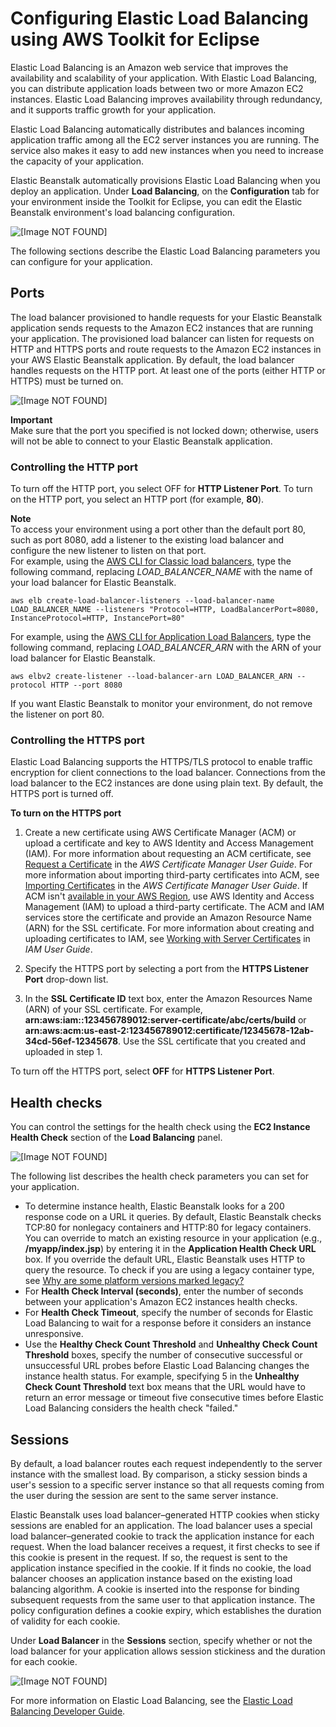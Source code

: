 # Configuring Elastic Load Balancing using AWS Toolkit for Eclipse<a name="create_deploy_Java.managingappenv.elb"></a>

Elastic Load Balancing is an Amazon web service that improves the availability and scalability of your application\. With Elastic Load Balancing, you can distribute application loads between two or more Amazon EC2 instances\. Elastic Load Balancing improves availability through redundancy, and it supports traffic growth for your application\. 

Elastic Load Balancing automatically distributes and balances incoming application traffic among all the EC2 server instances you are running\. The service also makes it easy to add new instances when you need to increase the capacity of your application\.

Elastic Beanstalk automatically provisions Elastic Load Balancing when you deploy an application\. Under **Load Balancing**, on the **Configuration** tab for your environment inside the Toolkit for Eclipse, you can edit the Elastic Beanstalk environment's load balancing configuration\.

![\[Image NOT FOUND\]](http://docs.aws.amazon.com/elasticbeanstalk/latest/dg/images/aeb-eclipse-lb.png)

The following sections describe the Elastic Load Balancing parameters you can configure for your application\.

## Ports<a name="create_deploy_Java.managingappenv.elb.ports"></a>

The load balancer provisioned to handle requests for your Elastic Beanstalk application sends requests to the Amazon EC2 instances that are running your application\. The provisioned load balancer can listen for requests on HTTP and HTTPS ports and route requests to the Amazon EC2 instances in your AWS Elastic Beanstalk application\. By default, the load balancer handles requests on the HTTP port\. At least one of the ports \(either HTTP or HTTPS\) must be turned on\.

![\[Image NOT FOUND\]](http://docs.aws.amazon.com/elasticbeanstalk/latest/dg/images/aeb-eclipse-lb-port.png)

**Important**  
Make sure that the port you specified is not locked down; otherwise, users will not be able to connect to your Elastic Beanstalk application\.

### Controlling the HTTP port<a name="create_deploy_Java.managingappenv.elb.ports.http"></a>

To turn off the HTTP port, you select OFF for **HTTP Listener Port**\. To turn on the HTTP port, you select an HTTP port \(for example, **80**\)\.

**Note**  
To access your environment using a port other than the default port 80, such as port 8080, add a listener to the existing load balancer and configure the new listener to listen on that port\.  
For example, using the [AWS CLI for Classic load balancers](https://docs.aws.amazon.com/cli/latest/reference/elb/create-load-balancer-listeners.html), type the following command, replacing *LOAD\_BALANCER\_NAME* with the name of your load balancer for Elastic Beanstalk\.  

```
aws elb create-load-balancer-listeners --load-balancer-name LOAD_BALANCER_NAME --listeners "Protocol=HTTP, LoadBalancerPort=8080, InstanceProtocol=HTTP, InstancePort=80"
```
For example, using the [AWS CLI for Application Load Balancers](https://docs.aws.amazon.com/cli/latest/reference/elbv2/create-listener.html), type the following command, replacing *LOAD\_BALANCER\_ARN* with the ARN of your load balancer for Elastic Beanstalk\.  

```
aws elbv2 create-listener --load-balancer-arn LOAD_BALANCER_ARN --protocol HTTP --port 8080
```
If you want Elastic Beanstalk to monitor your environment, do not remove the listener on port 80\.

### Controlling the HTTPS port<a name="create_deploy_Java.managingappenv.elb.ports.https"></a>

Elastic Load Balancing supports the HTTPS/TLS protocol to enable traffic encryption for client connections to the load balancer\. Connections from the load balancer to the EC2 instances are done using plain text\. By default, the HTTPS port is turned off\.

**To turn on the HTTPS port**

1. Create a new certificate using AWS Certificate Manager \(ACM\) or upload a certificate and key to AWS Identity and Access Management \(IAM\)\. For more information about requesting an ACM certificate, see [Request a Certificate](https://docs.aws.amazon.com/acm/latest/userguide/gs-acm-request.html) in the *AWS Certificate Manager User Guide*\. For more information about importing third\-party certificates into ACM, see [Importing Certificates](https://docs.aws.amazon.com/acm/latest/userguide/import-certificate.html) in the *AWS Certificate Manager User Guide*\. If ACM isn't [available in your AWS Region](https://docs.aws.amazon.com/general/latest/gr/acm.html), use AWS Identity and Access Management \(IAM\) to upload a third\-party certificate\. The ACM and IAM services store the certificate and provide an Amazon Resource Name \(ARN\) for the SSL certificate\. For more information about creating and uploading certificates to IAM, see [Working with Server Certificates](https://docs.aws.amazon.com/IAM/latest/UserGuide/ManagingServerCerts.html) in *IAM User Guide*\.

1. Specify the HTTPS port by selecting a port from the **HTTPS Listener Port** drop\-down list\.

1. In the **SSL Certificate ID** text box, enter the Amazon Resources Name \(ARN\) of your SSL certificate\. For example, **arn:aws:iam::123456789012:server\-certificate/abc/certs/build** or **arn:aws:acm:us\-east\-2:123456789012:certificate/12345678\-12ab\-34cd\-56ef\-12345678**\. Use the SSL certificate that you created and uploaded in step 1\.

To turn off the HTTPS port, select **OFF** for **HTTPS Listener Port**\.

## Health checks<a name="create_deploy_Java.managingappenv.elb.healthchecks"></a>

You can control the settings for the health check using the **EC2 Instance Health Check** section of the **Load Balancing** panel\.

![\[Image NOT FOUND\]](http://docs.aws.amazon.com/elasticbeanstalk/latest/dg/images/aeb-eclipse-lb-healthcheck.png)

The following list describes the health check parameters you can set for your application\. 
+ To determine instance health, Elastic Beanstalk looks for a 200 response code on a URL it queries\. By default, Elastic Beanstalk checks TCP:80 for nonlegacy containers and HTTP:80 for legacy containers\. You can override to match an existing resource in your application \(e\.g\., **/myapp/index\.jsp**\) by entering it in the **Application Health Check URL** box\. If you override the default URL, Elastic Beanstalk uses HTTP to query the resource\. To check if you are using a legacy container type, see [Why are some platform versions marked legacy?](using-features.migration.md#using-features.migration.why) 
+ For **Health Check Interval \(seconds\)**, enter the number of seconds between your application's Amazon EC2 instances health checks\. 
+ For **Health Check Timeout**, specify the number of seconds for Elastic Load Balancing to wait for a response before it considers an instance unresponsive\. 
+ Use the **Healthy Check Count Threshold** and **Unhealthy Check Count Threshold** boxes, specify the number of consecutive successful or unsuccessful URL probes before Elastic Load Balancing changes the instance health status\. For example, specifying 5 in the **Unhealthy Check Count Threshold** text box means that the URL would have to return an error message or timeout five consecutive times before Elastic Load Balancing considers the health check "failed\." 

## Sessions<a name="create_deploy_Java.managingappenv.elb.sessions"></a>

By default, a load balancer routes each request independently to the server instance with the smallest load\. By comparison, a sticky session binds a user's session to a specific server instance so that all requests coming from the user during the session are sent to the same server instance\. 

Elastic Beanstalk uses load balancer–generated HTTP cookies when sticky sessions are enabled for an application\. The load balancer uses a special load balancer–generated cookie to track the application instance for each request\. When the load balancer receives a request, it first checks to see if this cookie is present in the request\. If so, the request is sent to the application instance specified in the cookie\. If it finds no cookie, the load balancer chooses an application instance based on the existing load balancing algorithm\. A cookie is inserted into the response for binding subsequent requests from the same user to that application instance\. The policy configuration defines a cookie expiry, which establishes the duration of validity for each cookie\. 

Under **Load Balancer** in the **Sessions** section, specify whether or not the load balancer for your application allows session stickiness and the duration for each cookie\.

![\[Image NOT FOUND\]](http://docs.aws.amazon.com/elasticbeanstalk/latest/dg/images/aeb-eclipse-lb-sessions.png)

For more information on Elastic Load Balancing, see the [Elastic Load Balancing Developer Guide](http://docs.aws.amazon.com/ElasticLoadBalancing/latest/DeveloperGuide/)\. 
